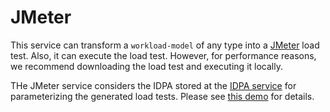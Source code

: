 # JMeter

This service can transform a `workload-model` of any type into a [JMeter](https://jmeter.apache.org/) load test. Also, it can execute the load test. However, for performance reasons, we recommend downloading the load test and executing it locally.

THe JMeter service considers the IDPA stored at the [IDPA service](../continuity.service.idpa) for parameterizing the generated load tests. Please see [this demo](https://github.com/ContinuITy-Project/idpa-demo) for details.